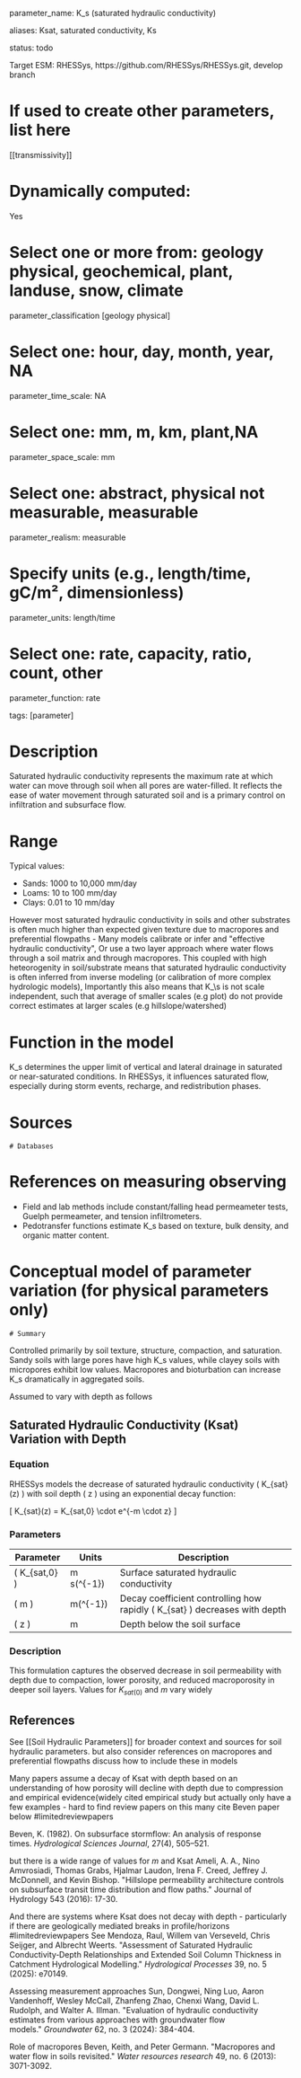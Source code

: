 parameter\_name: K\_s (saturated hydraulic conductivity)

aliases: Ksat, saturated conductivity, Ks

status: todo

Target ESM: RHESSys, https\://github.com/RHESSys/RHESSys.git, develop branch

# If used to create other parameters, list here

[[transmissivity]]

# Dynamically computed:  
Yes

# Select one or more from: geology physical,  geochemical, plant, landuse, snow, climate

parameter\_classification [geology physical]

# Select one: hour, day, month, year, NA

parameter\_time\_scale: NA

# Select one: mm, m, km, plant,NA

parameter\_space\_scale: mm

# Select one: abstract, physical not measurable, measurable

parameter\_realism: measurable

# Specify units (e.g., length/time,  gC/m², dimensionless)

parameter\_units: length/time

# Select one: rate, capacity, ratio, count, other

parameter\_function: rate

tags: [parameter]

# Description

Saturated hydraulic conductivity represents the maximum rate at which water can move through soil when all pores are water-filled. It reflects the ease of water movement through saturated soil and is a primary control on infiltration and subsurface flow.

# Range

Typical values:

- Sands: 1000 to 10,000 mm/day
- Loams: 10 to 100 mm/day
- Clays: 0.01 to 10 mm/day

However most saturated hydraulic conductivity in soils and other substrates is often much higher than expected given texture due to macropores and preferential flowpaths - Many models calibrate or infer and "effective hydraulic conductivity", Or use a two layer approach where water flows through a soil matrix and through macropores.  This coupled with high heteorogenity in soil/substrate means that saturated hydraulic conductivity is often inferred from inverse modeling (or calibration of more complex hydrologic models), Importantly this also means that K_\s is not scale independent, such that average of smaller scales (e.g plot) do not provide correct estimates at larger scales (e.g hillslope/watershed)

# Function in the model

K\_s determines the upper limit of vertical and lateral drainage in saturated or near-saturated conditions. In RHESSys, it influences saturated flow, especially during storm events, recharge, and redistribution phases.

# Sources

```
# Databases
```

# References on measuring observing
 - Field and lab methods include constant/falling head permeameter tests, Guelph permeameter, and tension infiltrometers.
 - Pedotransfer functions estimate K_s based on texture, bulk density, and organic matter content.


# Conceptual model of parameter variation   (for physical parameters only)

```
# Summary
```

Controlled primarily by soil texture, structure, compaction, and saturation. Sandy soils with large pores have high K\_s values, while clayey soils with micropores exhibit low values. Macropores and bioturbation can increase K\_s dramatically in aggregated soils.

Assumed to vary with depth as follows
## Saturated Hydraulic Conductivity (Ksat) Variation with Depth

### Equation

RHESSys models the decrease of saturated hydraulic conductivity \( K_{sat}(z) \) with soil depth \( z \) using an exponential decay function:

\[
K_{sat}(z) = K_{sat,0} \cdot e^{-m \cdot z}
\]

### Parameters

| Parameter     | Units              | Description                                                        |
|---------------|--------------------|--------------------------------------------------------------------|
| \( K_{sat,0} \) | m s\(^{-1}\)        | Surface saturated hydraulic conductivity                          |
| \( m \)         | m\(^{-1}\)           | Decay coefficient controlling how rapidly \( K_{sat} \) decreases with depth |
| \( z \)         | m                  | Depth below the soil surface                                      |

### Description

This formulation captures the observed decrease in soil permeability with depth due to compaction, lower porosity, and reduced macroporosity in deeper soil layers.
Values for $K_{sat(0)}$ and $m$ vary widely

## References



See [[Soil Hydraulic Parameters]] for broader context and sources for soil hydraulic parameters.
but also consider references on macropores and preferential flowpaths discuss how to include these in models


Many papers assume a  decay of Ksat with depth  based on an understanding of how porosity will decline with depth due to compression and empirical evidence(widely cited empirical study but actually only have a few examples - hard to find review papers on this many cite Beven paper below
#limitedreviewpapers

Beven, K. (1982). On subsurface stormflow: An analysis of response times. _Hydrological Sciences Journal_, 27(4), 505–521.

but there is a wide range of values for *m* and Ksat
Ameli, A. A., Nino Amvrosiadi, Thomas Grabs, Hjalmar Laudon, Irena F. Creed, Jeffrey J. McDonnell, and Kevin Bishop. "Hillslope permeability architecture controls on subsurface transit time distribution and flow paths." Journal of Hydrology 543 (2016): 17-30.

And there are systems where Ksat does not decay with depth - particularly if there are geologically mediated breaks in profile/horizons 
#limitedreviewpapers
See
Mendoza, Raul, Willem van Verseveld, Chris Seijger, and Albrecht Weerts. "Assessment of Saturated Hydraulic Conductivity‐Depth Relationships and Extended Soil Column Thickness in Catchment Hydrological Modelling." _Hydrological Processes_ 39, no. 5 (2025): e70149.

Assessing measurement approaches
Sun, Dongwei, Ning Luo, Aaron Vandenhoff, Wesley McCall, Zhanfeng Zhao, Chenxi Wang, David L. Rudolph, and Walter A. Illman. "Evaluation of hydraulic conductivity estimates from various approaches with groundwater flow models." _Groundwater_ 62, no. 3 (2024): 384-404.

Role of macropores
Beven, Keith, and Peter Germann. "Macropores and water flow in soils revisited." _Water resources research_ 49, no. 6 (2013): 3071-3092.
